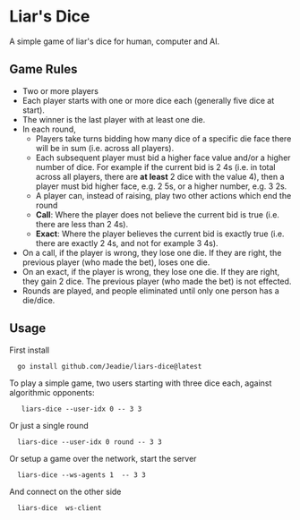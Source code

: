 # Liar's Dice
A simple game of liar's dice for human, computer and AI.

## Game Rules
- Two or more players
- Each player starts with one or more dice each (generally five dice at start).
- The winner is the last player with at least one die.
- In each round,
  - Players take turns bidding how many dice of a specific die face there will be in sum (i.e. across all players).
  - Each subsequent player must bid a higher face value and/or a higher number of dice. For example if the current bid is 2 4s (i.e. in total across all players, there are __at least__ 2 dice with the value 4), then a player must bid higher face, e.g. 2 5s, or a higher number, e.g. 3 2s.
  - A player can, instead of raising, play two other actions which end the round
   - __Call__: Where the player does not believe the current bid is true (i.e. there are less than 2 4s).
   - __Exact__: Where the player believes the current bid is exactly true (i.e. there are exactly 2 4s, and not for example 3 4s).
 - On a call, if the player is wrong, they lose one die. If they are right, the previous player (who made the bet), loses one die.
 - On an exact, if the player is wrong, they lose one die. If they are right, they gain 2 dice. The previous player (who made the bet) is not effected.
 - Rounds are played, and people eliminated until only one person has a die/dice.

## Usage
First install
```shell
  go install github.com/Jeadie/liars-dice@latest
```
To play a simple game, two users starting with three dice each, against algorithmic opponents:
```shell
   liars-dice --user-idx 0 -- 3 3
```
Or just a single round
```shell
  liars-dice --user-idx 0 round -- 3 3
```

Or setup a game over the network, start the server
```shell
  liars-dice --ws-agents 1  -- 3 3
```
And connect on the other side
```shell
  liars-dice  ws-client
```
